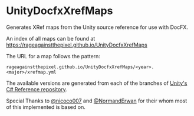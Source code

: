 # UnityDocfxXrefMaps

Generates XRef maps from the Unity source reference for use with DocFX.

An index of all maps can be found at <https://rageagainstthepixel.github.io/UnityDocfxXrefMaps>

The URL for a map follows the pattern:

`rageagainstthepixel.github.io/UnityDocfxXrefMaps/<year>.<major>/xrefmap.yml`

The available versions are generated from each of the branches of [Unity's C# Reference repository](https://github.com/Unity-Technologies/UnityCsReference).

Special Thanks to [@nicoco007](https://github.com/nicoco007/UnityXRefMap) and [@NormandErwan](https://github.com/NormandErwan/UnityXrefMaps) for their whom most of this implemented is based on.
